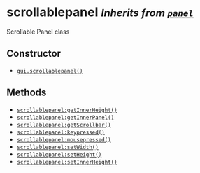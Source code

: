 scrollablepanel <small>_Inherits from [`panel`](api/panel)_</small>
===============

Scrollable Panel class

Constructor
-----------

* [`gui.scrollablepanel()`](api/gui.scrollablepanel)

Methods
-------

* [`scrollablepanel:getInnerHeight()`](api/scrollablepanel.getInnerHeight)
* [`scrollablepanel:getInnerPanel()`](api/scrollablepanel.getInnerPanel)
* [`scrollablepanel:getScrollbar()`](api/scrollablepanel.getScrollbar)
* [`scrollablepanel:keypressed()`](api/scrollablepanel.keypressed)
* [`scrollablepanel:mousepressed()`](api/scrollablepanel.mousepressed)
* [`scrollablepanel:setWidth()`](api/scrollablepanel.setWidth)
* [`scrollablepanel:setHeight()`](api/scrollablepanel.setHeight)
* [`scrollablepanel:setInnerHeight()`](api/scrollablepanel.setInnerHeight)
